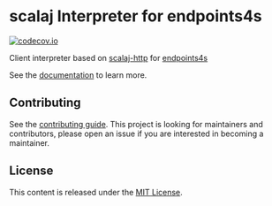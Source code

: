 # scalaj Interpreter for endpoints4s 

[![codecov.io](http://codecov.io/github/endpoints4s/scalaj/coverage.svg?branch=main)](http://codecov.io/github/endpoints4s/scalaj?branch=main)

Client interpreter based on [scalaj-http](https://github.com/scalaj/scalaj-http) for [endpoints4s](https://github.com/endpoints4s/endpoints4s)

See the [documentation](http://endpoints4s.github.io/scalaj) to learn more.

## Contributing

See the [contributing guide](CONTRIBUTING.md). This project is looking for maintainers and contributors, please
open an issue if you are interested in becoming a maintainer.

## License

This content is released under the [MIT License](http://opensource.org/licenses/mit-license.php).
